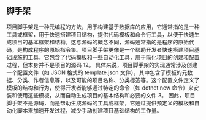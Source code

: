## 脚手架

项目脚手架是一种元编程的方法，用于构建基于数据库的应用，它通常指的是一种工具或框架，用于快速搭建项目结构，提供代码模板和命令行工具，以便于快速生成项目的基本框架和结构。这与源码的概念不同，源码通常指的是程序的原始代码，是构成程序的原始指令集。项目脚手架更像是一个帮助开发者快速搭建项目基础设施的工具，它包含了代码模板和一些自动化工具，用于简化项目的创建和配置过程，但本身并不是项目的源码 ‌12。
具体来说，项目脚手架的实现通常涉及创建一个配置文件（如 JSON 格式的 template.json 文件），其中包含了模板的元数据、分类、作者信息等，以及可能的项目名称、分类标签等。这个配置文件定义了模板的结构和行为，使得开发者能够通过特定的命令（如 dotnet new 命令）来安装和使用这些模板，从而自动生成项目的基本结构和必要的文件 ‌3。
因此，项目脚手架不是源码，而是帮助生成源码的工具或框架，它通过提供预定义的模板和自动化脚本来加速开发过程，减少手动创建项目基础结构的工作量。
